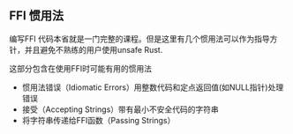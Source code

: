## FFI 惯用法

编写FFI 代码本省就是一门完整的课程。但是这里有几个惯用法可以作为指导方针，并且避免不熟练的用户使用unsafe Rust.

这部分包含在使用FFI时可能有用的惯用法

- 惯用法错误（Idiomatic Errors）用整数代码和定点返回值(如NULL指针)处理错误
- 接受（Accepting Strings）带有最小不安全代码的字符串
- 将字符串传递给FFI函数（Passing Strings）



